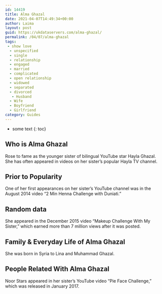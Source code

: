 ```yaml
---
id: 14419
title: Alma Ghazal
date: 2021-04-07T14:49:34+00:00
author: Laima
layout: post
guid: https://ukdataservers.com/alma-ghazal/
permalink: /04/07/alma-ghazal
tags:
 - show love
  - unspecified
  - single
  - relationship
  - engaged
  - married
  - complicated
  - open relationship
  - widowed
  - separated
  - divorced
   - Husband
  - Wife
  - Boyfriend
  - Girlfriend
category: Guides
---
```


* some text
{: toc}


## Who is Alma Ghazal
                  
                  
                  
Rose to fame as the younger sister of bilingual YouTube star Hayla Ghazal. She has often appeared in videos on her sister&#8217;s popular Hayla TV channel. 
                  
              
            
              
            
                
                
                
## Prior to Popularity
                  
                  
                  
One of her first appearances on her sister&#8217;s YouTube channel was in the August 2014 video &#8220;2 Min Henna Challenge with Duniati.&#8221; 
                  
              
            
              
            
                
                
                
## Random data
                  
                  
                  
She appeared in the December 2015 video &#8220;Makeup Challenge With My Sister,&#8221; which earned more than 7 million views after it was posted. 
                  
              
            
              
            
                
                
                
## Family & Everyday Life of Alma Ghazal
                  
                  
                  
She was born in Syria to Lina and Muhammad Ghazal. 
                  
              
            
              
            
                
                
                
## People Related With Alma Ghazal
                  
                  
                  
Noor Stars appeared in her sister&#8217;s YouTube video &#8220;Pie Face Challenge,&#8221; which was released in January 2017. 
                  
              
            
              
            
                
              
            
              
              
            
            
              
            
          
          
          